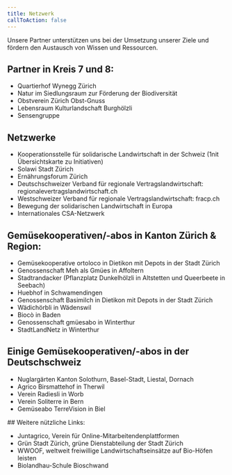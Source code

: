 ```yaml
---
title: Netzwerk
callToAction: false
---
```


Unsere Partner unterstützen uns bei der Umsetzung unserer Ziele und fördern den Austausch von Wissen und Ressourcen. 

## Partner in Kreis 7 und 8: 

* Quartierhof Wynegg Zürich 
* Natur im Siedlungsraum zur Förderung der Biodiversität 
* Obstverein Zürich Obst-Gnuss 
* Lebensraum Kulturlandschaft Burghölzli 
* Sensengruppe 

## Netzwerke

* Kooperationsstelle für solidarische Landwirtschaft in der Schweiz (1nit Übersichtskarte zu Initiativen) 
* Solawi Stadt Zürich 
* Ernährungsforum Zürich 
* Deutschschweizer Verband für regionale Vertragslandwirtschaft: regionalevertragslandwirtschaft.ch 
* Westschweizer Verband für regionale Vertragslandwirtschaft: fracp.ch 
* Bewegung der solidarischen Landwirtschaft in Europa 
* Internationales CSA-Netzwerk 

## Gemüsekooperativen/-abos in Kanton Zürich & Region:

* Gemüsekooperative ortoloco in Dietikon mit Depots in der Stadt Zürich 
* Genossenschaft Meh als Gmües in Affoltern 
* Stadtrandacker (Pflanzplatz Dunkelhölzli in Altstetten und Queerbeete in Seebach)
* Huebhof in Schwamendingen 
* Genossenschaft Basimilch in Dietikon mit Depots in der Stadt Zürich 
* Wädichörbli in Wädenswil 
* Biocò in Baden 
* Genossenschaft gmüesabo in Winterthur 
* StadtLandNetz in Winterthur 

## Einige Gemüsekooperativen/-abos in der Deutschschweiz 

* Nuglargärten Kanton Solothurn, Basel-Stadt, Liestal, Dornach 
* Agrico Birsmattehof in Therwil 
* Verein Radiesli in Worb 
* Verein Soliterre in Bern 
* Gemüseabo TerreVision in Biel 

## Weitere nützliche Links: 
* Juntagrico, Verein für Online-Mitarbeitendenplattformen 
* Grün Stadt Zürich, grüne Dienstabteilung der Stadt Zürich 
* WWOOF, weltweit freiwillige Landwirtschaftseinsätze auf Bio-Höfen leisten 
* Biolandhau-Schule Bioschwand 
